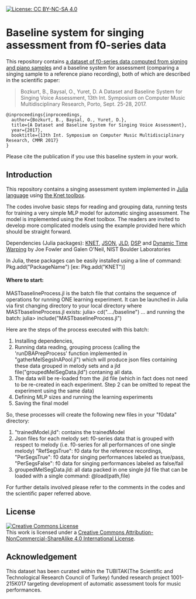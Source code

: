 [![License: CC BY-NC-SA 4.0](https://img.shields.io/badge/License-CC%20BY--NC--SA%204.0-ff69b4.svg)](http://creativecommons.org/licenses/by-nc-sa/4.0/)

# Baseline system for singing assessment from f0-series data

This repository contains <a href="https://github.com/barisbozkurt/MASTmelody_dataset#mastmelody_dataset">a dataset of f0-series data computed from signing and piano samples</a> and a baseline system for assessment (comparing a singing sample to a reference piano recording), both of which are described in the scientific paper:
> Bozkurt, B., Baysal, O., Yuret, D. A Dataset and Baseline System for Singing Voice Assessment, 13th Int. Symposium on Computer Music Multidisciplinary Research, Porto, Sept. 25-28, 2017.
```
@inproceedings{inproceedings,
  author={Bozkurt, B., Baysal, O., Yuret, D.},
  title={A Dataset and Baseline System for Singing Voice Assessment},
  year={2017},
  booktitle={13th Int. Symposium on Computer Music Multidisciplinary Research, CMMR 2017}
}
```

Please cite the publication if you use this baseline system in your work.

<a name="Introduction"></a>Introduction
--------------------
This repository contains a singing assessment system implemented in <a href="https://julialang.org">Julia language</a> using <a href="https://github.com/denizyuret/Knet.jl">the Knet toolbox</a>.

The codes involve basic steps for reading and grouping data, running tests for training a very simple MLP model for automatic singing assessment. The model is implemented using the Knet toolbox. The readers are invited to develop more complicated models using the example provided here which should be straight forward.

Dependencies (Julia packages): <a href="https://github.com/denizyuret/Knet.jl">KNET</a>, <a href="https://github.com/JuliaIO/JSON.jl">JSON</a>, <a href="https://github.com/JuliaIO/JLD.jl">JLD</a>, <a href="https://github.com/JuliaDSP/DSP.jl">DSP</a> and <a href="https://github.com/joefowler/DynamicTimeWarp.jl">Dynamic Time Warping</a> by Joe Fowler and Galen O'Neil, NIST Boulder Laboratories

In Julia, these packages can be easily installed using a line of command: Pkg.add("PackageName") [ex: Pkg.add("KNET")]

#### Where to start:
MASTbaselineProcess.jl is the batch file that contains the sequence of operations for running ONE learning experiment. It can be launched in Julia via first changing directory to your local directory where MASTbaselineProcess.jl exists:
julia> cd("..../baseline")
... and running the batch:
julia> include("MASTbaselineProcess.jl")

Here are the steps of the process executed with this batch:
1) Installing dependencies,
2) Running data reading, grouping process (calling the 'runDBAPrepProcess' function implemented in "gatherMelSegsInAPool.jl") which will produce json files containing these data grouped in melody sets and a jld file("groupedMelSegData.jld") contaning all data.
3) The data will be re-loaded from the .jld file (which in fact does not need to be re-created in each experiment. Step 2 can be omitted to repeat the experiment using the same data)
4) Defining MLP sizes and running the learning experiments
5) Saving the final model

So, these processes will create the following new files in your "f0data" directory:
1) "trainedModel.jld": contains the trainedModel
2) Json files for each melody set: f0-series data that is grouped with respect to melody (i.e. f0-series for all performances of one single melody) "RefSegsTrue": f0 data for the reference recordings, "PerSegsTrue": f0 data for singing performances labeled as true/pass, "PerSegsFalse": f0 data for singing performances labeled as false/fail
3) groupedMelSegData.jld: all data packed in one single jld file that can be loaded with a single command: @load(path,file)  

For further details involved please refer to the comments in the codes and the scientific paper referred above.

<a name="License"></a>License
--------------------
<a rel="license" href="http://creativecommons.org/licenses/by-nc-sa/4.0/"><img alt="Creative Commons License" style="border-width:0" src="https://i.creativecommons.org/l/by-nc-sa/4.0/88x31.png" /></a><br />This work is licensed under a <a rel="license" href="http://creativecommons.org/licenses/by-nc-sa/4.0/">Creative Commons Attribution-NonCommercial-ShareAlike 4.0 International License</a>.

<a name="Acknowledgement"></a>Acknowledgement
--------------------
This dataset has been curated within the TUBITAK(The Scientific and Technological Research Council of Turkey) funded research project 1001-215K017 targeting development of automatic assessment tools for music performances.
